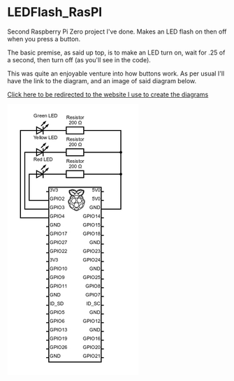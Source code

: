 # LEDFlash_RasPI
Second Raspberry Pi Zero project I've done. Makes an LED flash on then off when you press a button.

The basic premise, as said up top, is to make an LED turn on, wait for .25 of a second, then turn off (as you'll see in the code). 

This was quite an enjoyable venture into how buttons work. As per usual I'll have the link to the diagram, and an image of said diagram below.

[Click here to be redirected to the website I use to create the diagrams](https://crcit.net/c/d4c71b2c881043d4a9328e416d357dfc)

![Image of Diagram](https://raw.githubusercontent.com/avorius1337/images/main/traffic_lights_diagram.jpg)
